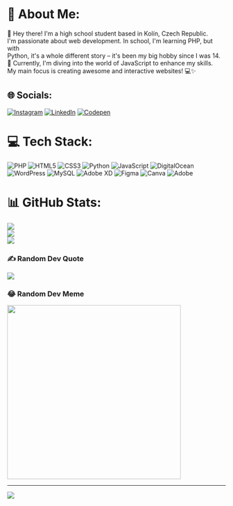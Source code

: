 # 💫 About Me:
👋 Hey there! I'm a high school student based in Kolín, Czech Republic.<br>I'm passionate about web development. In school, I'm learning PHP, but with <br>Python, it's a whole different story – it's been my big hobby since I was 14.<br>🚀 Currently, I'm diving into the world of JavaScript to enhance my skills. <br>My main focus is creating awesome and interactive websites! 💻✨


## 🌐 Socials:
[![Instagram](https://img.shields.io/badge/Instagram-%23E4405F.svg?logo=Instagram&logoColor=white)](https://instagram.com/dav3.is) [![LinkedIn](https://img.shields.io/badge/LinkedIn-%230077B5.svg?logo=linkedin&logoColor=white)](https://linkedin.com/in/david-komárek-73243a283) [![Codepen](https://img.shields.io/badge/Codepen-000000?style=for-the-badge&logo=codepen&logoColor=white)](https://codepen.io/David-Kom-rek) 

# 💻 Tech Stack:
![PHP](https://img.shields.io/badge/php-%23777BB4.svg?style=flat&logo=php&logoColor=white) ![HTML5](https://img.shields.io/badge/html5-%23E34F26.svg?style=flat&logo=html5&logoColor=white) ![CSS3](https://img.shields.io/badge/css3-%231572B6.svg?style=flat&logo=css3&logoColor=white) ![Python](https://img.shields.io/badge/python-3670A0?style=flat&logo=python&logoColor=ffdd54) ![JavaScript](https://img.shields.io/badge/javascript-%23323330.svg?style=flat&logo=javascript&logoColor=%23F7DF1E) ![DigitalOcean](https://img.shields.io/badge/DigitalOcean-%230167ff.svg?style=flat&logo=digitalOcean&logoColor=white) ![WordPress](https://img.shields.io/badge/WordPress-%23117AC9.svg?style=flat&logo=WordPress&logoColor=white) ![MySQL](https://img.shields.io/badge/mysql-%2300000f.svg?style=flat&logo=mysql&logoColor=white) ![Adobe XD](https://img.shields.io/badge/Adobe%20XD-470137?style=flat&logo=Adobe%20XD&logoColor=#FF61F6) ![Figma](https://img.shields.io/badge/figma-%23F24E1E.svg?style=flat&logo=figma&logoColor=white) ![Canva](https://img.shields.io/badge/Canva-%2300C4CC.svg?style=flat&logo=Canva&logoColor=white) ![Adobe](https://img.shields.io/badge/adobe-%23FF0000.svg?style=flat&logo=adobe&logoColor=white)
# 📊 GitHub Stats:
![](https://github-readme-stats.vercel.app/api?username=komarekdavid&theme=radical&hide_border=false&include_all_commits=false&count_private=false)<br/>
![](https://github-readme-streak-stats.herokuapp.com/?user=komarekdavid&theme=radical&hide_border=false)<br/>
![](https://github-readme-stats.vercel.app/api/top-langs/?username=komarekdavid&theme=radical&hide_border=false&include_all_commits=false&count_private=false&layout=compact)

### ✍️ Random Dev Quote
![](https://quotes-github-readme.vercel.app/api?type=horizontal&theme=radical)

### 😂 Random Dev Meme
<img src='https://randommeme-five.vercel.app/' style="height: 400px;"/>

---
[![](https://visitcount.itsvg.in/api?id=komarekdavid&icon=0&color=5)](https://visitcount.itsvg.in)

<!-- Proudly created with GPRM ( https://gprm.itsvg.in ) -->
